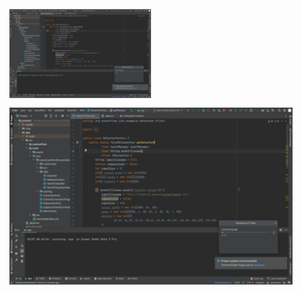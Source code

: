 
<img src="https://raw.githubusercontent.com/yashh2417/faltu/main/Launching%20app%20in%20android%20device.png" width=50% height=50%>


![photo](https://raw.githubusercontent.com/yashh2417/faltu/main/Launching%20app%20in%20android%20device.png)
